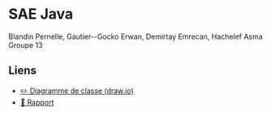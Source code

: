# SAE Java

Blandin Pernelle, Gautier--Gocko Erwan, Demirtay Emrecan, Hachelef Asma
Groupe 13

## Liens
- [✏️ Diagramme de classe (draw.io)](https://drive.google.com/file/d/1fHpUTWCHGkRSFFMDe-zA4JGd-uvZ3wkl/view?usp=sharing)
- [📖 Rapport](https://docs.google.com/document/d/1WvG_TcJhYLaewdhM_5lgZ9TRppco08ks_aNRwweUdIg/edit?usp=sharing)

